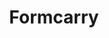 ---
title: "Formcarry"
website: "https://formcarry.com/"
description: "Turn your HTML <form> to something completely functional.Get email notifications, upload files, integrate with other apps.3 minutes to setup and free to use."
draft: true
tool: ["Form"]
---